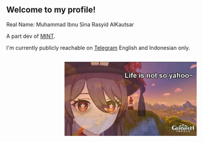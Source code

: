 ## Welcome to my profile!

Real Name: Muhammad Ibnu Sina Rasyid AlKautsar

A part dev of [MINT](https://t.me/MiuiBGST).

I'm currently publicly reachable on [Telegram](https://t.me/Rsyd58) English and Indonesian only.

##

<img align="right" width="350px" src="https://raw.githubusercontent.com/Rsyd58/Rsyd58/master/c537060750d51a233ffe09004df62542_7909704497578806176-transformed.webp" alt="Such a life." />




